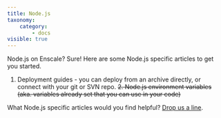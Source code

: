 ```yaml
---
title: Node.js
taxonomy:
    category:
        - docs
visible: true
---
```


Node.js on Enscale? Sure! Here are some Node.js specific articles to get you started.

1. Deployment guides - you can deploy from an archive directly, or connect with your git or SVN repo.
~~2. Node.js environment variables (aka. variables already set that you can use in your code)~~

What Node.js specific articles would you find helpful? [Drop us a line](mailto:beta@enscale.com).